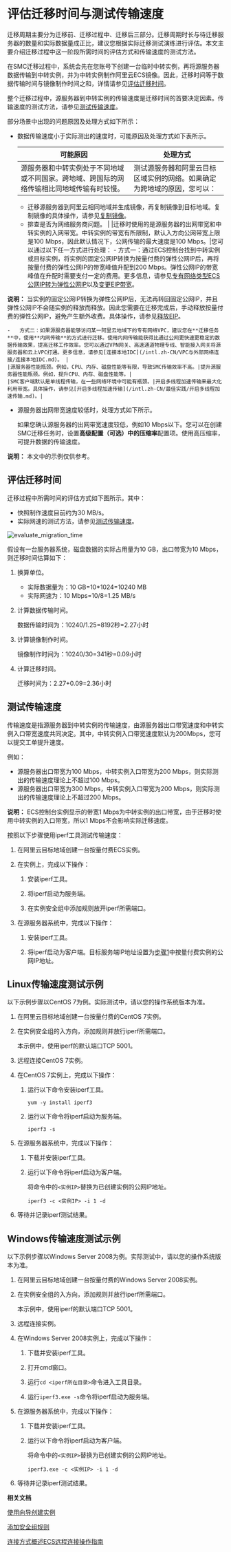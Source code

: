 # 评估迁移时间与测试传输速度

迁移周期主要分为迁移前、迁移过程中、迁移后三部分。迁移周期时长与待迁移服务器的数量和实际数据量成正比，建议您根据实际迁移测试演练进行评估。本文主要介绍迁移过程中这一阶段所需时间的评估方式和传输速度的测试方法。

在SMC迁移过程中，系统会先在您账号下创建一台临时中转实例，再将源服务器数据传输到中转实例，并为中转实例制作阿里云ECS镜像。因此，迁移时间等于数据传输时间与镜像制作时间之和，详情请参见[评估迁移时间](#section_la1_hkl_a7b)。

整个迁移过程中，源服务器到中转实例的传输速度是迁移时间的首要决定因素。传输速度的测试方法，请参见[测试传输速度](#section_9lq_702_evs)。

部分场景中出现的问题原因及处理方式如下所示：

-   数据传输速度小于实际测出的速度时，可能原因及处理方式如下表所示。

    |可能原因|处理方式|
    |----|----|
    |源服务器和中转实例处于不同地域或不同国家。跨地域、跨国际的网络传输相比同地域传输有时较慢。|测试源服务器和阿里云目标区域实例的网络。如果确定为跨地域的原因，您可以：

    -   迁移源服务器到阿里云相同地域并生成镜像，再复制镜像到目标地域。复制镜像的具体操作，请参见[复制镜像](/intl.zh-CN/镜像/自定义镜像/复制镜像.md)。
    -   排查是否为网络服务商问题。 |
    |迁移时使用的是源服务器的出网带宽和中转实例的入网带宽。中转实例的带宽有所限制，默认入方向公网带宽上限是100 Mbps，因此默认情况下，公网传输的最大速度是100 Mbps。|您可以通过以下任一方式进行处理：    -   方式一：通过ECS控制台找到中转实例或目标实例，将实例的固定公网IP转换为按量付费的弹性公网IP后，再将按量付费的弹性公网IP的带宽峰值升配到200 Mbps。弹性公网IP的带宽峰值在升配时需要支付一定的费用。更多信息，请参见[专有网络类型ECS公网IP转为弹性公网IP](/intl.zh-CN/网络/修改IPv4地址/专有网络类型ECS公网IP转为弹性公网IP.md)以及[变更EIP带宽](/intl.zh-CN/实例/升降配实例/修改带宽配置/变更EIP带宽.md)。

**说明：** 当实例的固定公网IP转换为弹性公网IP后，无法再转回固定公网IP，并且弹性公网IP不会随实例的释放而释放。因此您需要在迁移完成后，手动释放按量付费的弹性公网IP，避免产生额外收费。具体操作，请参见[释放EIP](/intl.zh-CN/用户指南/管理按量计费实例/释放EIP.md)。

    -   方式二：如果源服务器能够访问某一阿里云地域下的专有网络VPC，建议您在**迁移任务**中，使用**内网传输**的方式进行迁移。使用内网传输能获得比通过公网更快速更稳定的数据传输效果，提高迁移工作效率。您可以通过VPN网关、高速通道物理专线、智能接入网关将源服务器和云上VPC打通。更多信息，请参见[连接本地IDC](/intl.zh-CN/VPC与外部网络连接/连接本地IDC.md)。 |
    |源服务器性能瓶颈。例如，CPU、内存、磁盘性能等有限，导致SMC传输效率不高。|提升源服务器性能瓶颈。例如，提升CPU、内存、磁盘性能等。|
    |SMC客户端默认是单线程传输，在一些网络环境中可能有瓶颈。|开启多线程加速传输来最大化利用带宽。具体操作，请参见[开启多线程加速传输](/intl.zh-CN/最佳实践/开启多线程加速传输.md)。|

-   源服务器出网带宽速度较低时，处理方式如下所示。

    如果您确认源服务器的出网带宽速度较低，例如10 Mbps以下。您可以在创建SMC迁移任务时，设置**高级配置（可选）**中的**压缩率**配置项。使用高压缩率，可提升数据的传输速度。


**说明：** 本文中的示例仅供参考。

## 评估迁移时间

迁移过程中所需时间的评估方式如下图所示。其中：

-   快照制作速度目前约为30 MB/s。
-   实际网速的测试方法，请参见[测试传输速度](#section_9lq_702_evs)。

![evaluate_migration_time](https://static-aliyun-doc.oss-accelerate.aliyuncs.com/assets/img/zh-CN/0953449951/p67548.png)

假设有一台服务器系统，磁盘数据的实际占用量为10 GB，出口带宽为10 Mbps，则迁移时间估算如下：

1.  换算单位。

    -   实际数据量为：10 GB=10\*1024=10240 MB
    -   实际网速为：10 Mbps=10/8=1.25 MB/s
2.  计算数据传输时间。

    数据传输时间为：10240/1.25=8192秒=2.27小时

3.  计算镜像制作时间。

    镜像制作时间为：10240/30=341秒=0.09小时

4.  计算迁移时间。

    迁移时间为：2.27+0.09=2.36小时


## 测试传输速度

传输速度是指源服务器到中转实例的传输速度，由源服务器出口带宽速度和中转实例入口带宽速度共同决定。其中，中转实例入口带宽速度默认为200Mbps，您可以提交工单提升速度。

例如：

-   源服务器出口带宽为100 Mbps，中转实例入口带宽为200 Mbps，则实际测出的传输速度理论上不超过100 Mbps。
-   源服务器出口带宽为300 Mbps，中转实例入口带宽为200 Mbps，则实际测出的传输速度理论上不超过200 Mbps。

**说明：** ECS控制台实例显示的带宽1 Mbps为中转实例的出口带宽，由于迁移时使用中转实例的入口带宽，所以1 Mbps不会影响实际迁移速度。

按照以下步骤使用iperf工具测试传输速度：

1.  在阿里云目标地域创建一台按量付费ECS实例。

2.  在实例上，完成以下操作：

    1.  安装iperf工具。

    2.  将iperf启动为服务端。

    3.  在实例安全组中添加规则放开iperf所需端口。

3.  在源服务器系统中，完成以下操作：

    1.  安装iperf工具。

    2.  将iperf启动为客户端。目标服务端IP地址设置为[步骤1](#step_nyw_91l_z4c)中按量付费实例的公网IP地址。


## Linux传输速度测试示例

以下示例步骤以CentOS 7为例。实际测试中，请以您的操作系统版本为准。

1.  在阿里云目标地域创建一台按量付费的CentOS 7实例。

2.  在实例安全组的入方向，添加规则并放行iperf所需端口。

    本示例中，使用iperf的默认端口TCP 5001。

3.  远程连接CentOS 7实例。

4.  在CentOS 7实例上，完成以下操作：

    1.  运行以下命令安装iperf工具。

        ```
        yum -y install iperf3
        ```

    2.  运行以下命令将iperf启动为服务端。

        ```
        iperf3 -s
        ```

5.  在源服务器系统中，完成以下操作：

    1.  下载并安装iperf工具。

    2.  运行以下命令将iperf启动为客户端。

        将命令中的`<实例IP>`替换为已创建实例的公网IP地址。

        ```
        iperf3 -c <实例IP> -i 1 -d  
        ```

6.  等待并记录iperf测试结果。


## Windows传输速度测试示例

以下示例步骤以Windows Server 2008为例。实际测试中，请以您的操作系统版本为准。

1.  在阿里云目标地域创建一台按量付费的Windows Server 2008实例。

2.  在实例安全组的入方向，添加规则并放行iperf所需端口。

    本示例中，使用iperf的默认端口TCP 5001。

3.  远程连接实例。

4.  在Windows Server 2008实例上，完成以下操作：

    1.  下载并安装iperf工具。

    2.  打开cmd窗口。

    3.  运行`cd <iperf所在目录>`命令进入工具目录。

    4.  运行`iperf3.exe -s`命令将iperf启动为服务端。

5.  在源服务器系统中，完成以下操作：

    1.  下载并安装iperf工具。

    2.  运行以下命令将iperf启动为客户端。

        将命令中的`<实例IP>`替换为已创建实例的公网IP地址。

        ```
        iperf3.exe -c <实例IP> -i 1 -d
        ```

6.  等待并记录iperf测试结果。


**相关文档**  


[使用向导创建实例](/intl.zh-CN/实例/创建实例/使用向导创建实例.md)

[添加安全组规则](/intl.zh-CN/安全/安全组/添加安全组规则.md)

[连接方式概述ECS远程连接操作指南](/intl.zh-CN/实例/连接实例/连接方式概述.md)

